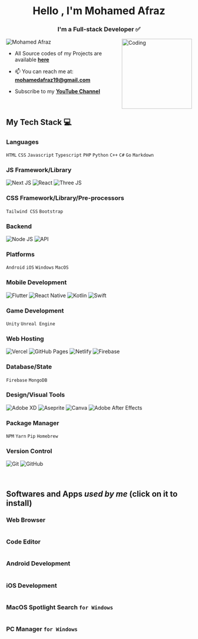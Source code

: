 <h1 align="center">Hello , I'm Mohamed Afraz</h1>
<h3 align="center">I'm a Full-stack Developer ✅</h3>
<img align="right" alt="Coding" width="190" src="https://media3.giphy.com/media/eNAsjO55tPbgaor7ma/giphy.gif?cid=6c09b952eohbdq5kxhnzxcqv6gaao256eg3rjkl0ytybum5j&ep=v1_stickers_related&rid=giphy.gif&ct=s">
<p align="left"> <img src="https://komarev.com/ghpvc/?username=MohamedAfraz&color=4169e1&style=for-the-badge&label=Profile+Views" alt="Mohamed Afraz"/> </p>

- All Source codes of my Projects are available [**here**](https://github.com/MohamedAfraz?tab=repositories)
  
- 📫 You can reach me at: **mohamedafraz19@gmail.com**

- Subscribe to my [**YouTube Channel**](https://www.youtube.com/channel/UCaecJrLhwYwe-QykJQz4mDg?sub_confirmation=1)

<br>

## My Tech Stack 💻
### Languages
`HTML`
`CSS`
`Javascript`
`Typescript`
`PHP`
`Python`
`C++`
`C#`
`Go`
`Markdown`

### JS Framework/Library
![Next JS](https://img.shields.io/badge/-NextJS-000?style=for-the-badge&logo=next.js)
![React](https://img.shields.io/badge/-ReactJS-000?style=for-the-badge&logo=react)
![Three JS](https://img.shields.io/badge/-ThreeJS-000?style=for-the-badge&logo=three.js)

### CSS Framework/Library/Pre-processors
`Tailwind CSS`
`Bootstrap`

### Backend
![Node JS](https://img.shields.io/badge/-NodeJS-000?style=for-the-badge&logo=node.js)
![API](https://img.shields.io/badge/-API-000?style=for-the-badge&logo=api)

### Platforms
`Android`
`iOS`
`Windows`
`MacOS`

### Mobile Development
![Flutter](https://img.shields.io/badge/-Flutter-000?style=for-the-badge&logo=flutter)
![React Native](https://img.shields.io/badge/-React%20Native-000?style=for-the-badge&logo=react)
![Kotlin](https://img.shields.io/badge/-Kotlin-000?style=for-the-badge&logo=kotlin)
![Swift](https://img.shields.io/badge/-Swift-000?style=for-the-badge&logo=swift)

### Game Development
`Unity`
`Unreal Engine`

### Web Hosting
![Vercel](https://img.shields.io/badge/-Vercel-000?style=for-the-badge&logo=vercel)
![GitHub Pages](https://img.shields.io/badge/-GitHub%20Pages-000?style=for-the-badge&logo=github)
![Netlify](https://img.shields.io/badge/-Netlify-000?style=for-the-badge&logo=netlify)
![Firebase](https://img.shields.io/badge/-Firebase-000?style=for-the-badge&logo=firebase)

### Database/State
`Firebase`
`MongoDB`

### Design/Visual Tools
![Adobe XD](https://img.shields.io/badge/-Adobe%20XD-000?style=for-the-badge&logo=Adobe%20XD)
![Aseprite](https://img.shields.io/badge/-Aseprite-000?style=for-the-badge&logo=aseprite)
![Canva](https://img.shields.io/badge/-Canva-000?style=for-the-badge&logo=canva)
![Adobe After Effects](https://img.shields.io/badge/-Adobe%20After%20Effects-000?style=for-the-badge&logo=Adobe%20After%20Effects&logoColor=white)

### Package Manager
`NPM`
`Yarn`
`Pip`
`Homebrew`

### Version Control
![Git](https://img.shields.io/badge/-Git-000?style=for-the-badge&logo=git)
![GitHub](https://img.shields.io/badge/-GitHub-000?style=for-the-badge&logo=github)

<br>

## Softwares and Apps *used by me* (click on it to install)
### Web Browser

<a href="https://brave.com/download/" target="_blank"><img alt="" src="https://img.shields.io/badge/-Brave-000?style=for-the-badge&logo=brave" /></a>

### Code Editor

<a href="https://code.visualstudio.com/" target="_blank"><img alt="" src="https://img.shields.io/badge/-Visual%20Studio%20Code-000?style=for-the-badge&logo=visual%20studio%20code" /></a>

### Android Development

<a href="https://developer.android.com/studio" target="_blank"><img alt="" src="https://img.shields.io/badge/-Android%20Studio-000?style=for-the-badge&logo=android%20studio" /></a>

### iOS Development

<a href="https://developer.apple.com/xcode/" target="_blank"><img alt="" src="https://img.shields.io/badge/-Xcode-000?style=for-the-badge&logo=xcode" /></a>

### MacOS Spotlight Search `for Windows`

<a href="https://www.flowlauncher.com/" target="_blank"><img alt="" src="https://img.shields.io/badge/-Flow%20Launcher-000?style=for-the-badge&logo=flow%20launcher" /></a>

### PC Manager `for Windows`

<a href="https://pcmanager-en.microsoft.com/en-us" target="_blank"><img alt="" src="https://img.shields.io/badge/-Microsoft%20PC%20Manager-000?style=for-the-badge&logo=microsoft%20pc%20manager" /></a>
